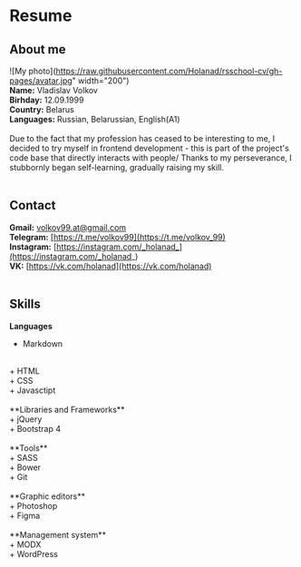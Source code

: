 #  Resume #
## About me ##
![My photo](https://raw.githubusercontent.com/Holanad/rsschool-cv/gh-pages/avatar.jpg" width="200")
<br/>
**Name:** Vladislav Volkov
<br/>
**Birhday:** 12.09.1999
<br/>
**Country:** Belarus
<br/>
**Languages:** Russian, Belarussian, English(A1)
<br/>
<br/>
Due to the fact that my profession has ceased to be interesting to me, I decided to try myself in frontend development - this is part of the project's code base that directly interacts with people/ Thanks to my perseverance, I stubbornly began self-learning, gradually raising my skill.
<br/>
<br/>
## Contact ##
**Gmail:** [volkov99.at@gmail.com](mailto:volkov99.at@gmail.com)
<br/>
**Telegram:** [https://t.me/volkov99](https://t.me/volkov_99)
<br/>
**Instagram:** [https://instagram.com/_holanad_](https://instagram.com/_holanad_)
<br/>
**VK:** [https://vk.com/holanad](https://vk.com/holanad)
<br/>
<br/>
## Skills ##
**Languages**
<br/>
+ Markdown
<br/>
+ HTML
<br/>
+ CSS
<br/>
+ Javasctipt 
<!---->
<br/>
<br/>
**Libraries and Frameworks**
<br/>
+ jQuery
<br/>
+ Bootstrap 4
<!---->
<br/>
<br/>
**Tools**
<br/>
+ SASS
<br/>
+ Bower
<br/>
+ Git
<!---->
<br/>
<br/>
**Graphic editors**
<br/>
+ Photoshop
<br/>
+ Figma
<!---->
<br/>
<br/>
**Management system**
<br/>
+ MODX
<br/>
+ WordPress
<!---->
